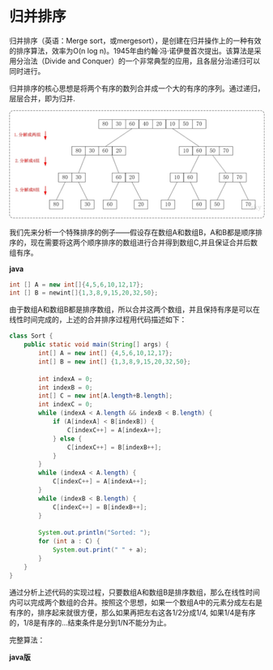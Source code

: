 # 归并排序

归并排序（英语：Merge sort，或mergesort），是创建在归并操作上的一种有效的排序算法，效率为O(n log n)。1945年由约翰·冯·诺伊曼首次提出。该算法是采用分治法（Divide and Conquer）的一个非常典型的应用，且各层分治递归可以同时进行。

归并排序的核心思想是将两个有序的数列合并成一个大的有序的序列。通过递归，层层合并，即为归并.

![](images/3.png)

我们先来分析一个特殊排序的例子——假设存在数组A和数组B，A和B都是顺序排序的，现在需要将这两个顺序排序的数组进行合并得到数组C,并且保证合并后数组有序。

**java**

```java
int [] A = new int[]{4,5,6,10,12,17};
int [] B = newint[]{1,3,8,9,15,20,32,50};
```

由于数组A和数组B都是排序数组，所以合并这两个数组，并且保持有序是可以在线性时间完成的，上述的合并排序过程用代码描述如下：

```java
class Sort {
    public static void main(String[] args) {
        int[] A = new int[] {4,5,6,10,12,17};
        int[] B = new int[] {1,3,8,9,15,20,32,50};

        int indexA = 0;
        int indexB = 0;
        int[] C = new int[A.length+B.length];
        int indexC = 0;
        while (indexA < A.length && indexB < B.length) {
            if (A[indexA] < B[indexB]) {
                C[indexC++] = A[indexA++];
            } else {
                C[indexC++] = B[indexB++];
            }
        }
        while (indexA < A.length) {
            C[indexC++] = A[indexA++];
        }
        while (indexB < B.length) {
            C[indexC++] = B[indexB++];
        }

        System.out.println("Sorted: ");
        for (int a : C) {
            System.out.print(" " + a);
        }
    }
}
```

通过分析上述代码的实现过程，只要数组A和数组B是排序数组，那么在线性时间内可以完成两个数组的合并。按照这个思想，如果一个数组A中的元素分成左右是有序的，排序起来就很方便，那么如果再把左右这各1/2分成1/4, 如果1/4是有序的，1/8是有序的...结束条件是分到1/N不能分为止。

完整算法：

**java版**

